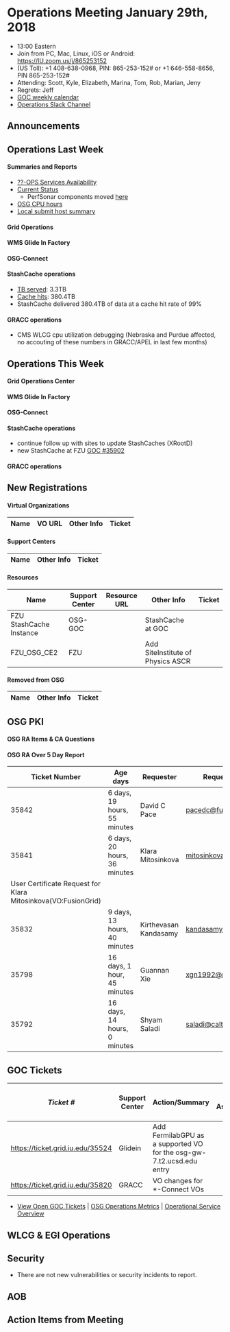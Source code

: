 # Operations Meeting January 29th, 2018
   * 13:00 Eastern 
   * Join from PC, Mac, Linux, iOS or Android: https://IU.zoom.us/j/865253152
   * (US Toll): +1 408-638-0968, PIN: 865-253-152# or +1 646-558-8656, PIN 865-253-152#
   * Attending: Scott, Kyle, Elizabeth, Marina, Tom, Rob, Marian, Jeny
   * Regrets: Jeff
   * [GOC weekly calendar](http://www.google.com/calendar/embed?src=c1htpcfoe6btrtc7n3uddg8mvs%40group.calendar.google.com&ctz=America/New_York)
   * [Operations Slack Channel](https://opensciencegrid.slack.com/messages/C5GAYBGA0/)

## Announcements
   
## Operations Last Week
#### Summaries and Reports
   * [??-OPS Services Availability](http://monitor.grid.iu.edu/availability/avail_week_overview.html)
   * [Current Status](http://monitor.grid.iu.edu/availability/production.html)
      * PerfSonar components moved [here](http://monitor.grid.iu.edu/availability/perfsonar.html)
   * [OSG CPU hours](http://tinyurl.com/mf96b88)
   * [Local submit host summary](http://osg-flock.grid.iu.edu/overview/)
   
#### Grid Operations 
   
#### WMS Glide In Factory
 
#### OSG-Connect
 
#### StashCache operations
   * [TB served](http://tinyurl.com/ydaereyo): 3.3TB
   * [Cache hits](http://tinyurl.com/ydaereyo): 380.4TB 
   * StashCache delivered 380.4TB of data at a cache hit rate of 99%
   
####  GRACC operations
   * CMS WLCG cpu utilization debugging (Nebraska and Purdue affected, no accouting of these numbers in GRACC/APEL in last few months)

## Operations This Week
   
#### Grid Operations Center

#### WMS Glide In Factory
   
#### OSG-Connect 
   
#### StashCache operations
   * continue follow up with sites to update StashCaches (XRootD)
   * new StashCache at FZU [GOC #35902](https://ticket.grid.iu.edu/35902)

#### GRACC operations

## New Registrations

#### Virtual Organizations
| Name | VO URL | Other Info | Ticket |
| ---- | ------ | ---------- | ------ |

#### Support Centers
| Name | Other Info | Ticket |
| ---- | ---------- | ------ |

#### Resources
| Name | Support Center | Resource URL | Other Info | Ticket |
| ---- | -------------- | ------------ | ---------- | ------ |
| FZU StashCache Instance | OSG-GOC | | StashCache at GOC | 
| FZU_OSG_CE2 | FZU | | Add SiteInstitute of Physics ASCR |

#### Removed from OSG
| Name | Other Info | Ticket |
| ---- | ---------- | ------ |

## OSG PKI

#### OSG RA Items & CA Questions

#### OSG RA Over 5 Day Report
| Ticket Number	|Age days	|Requester	|Requester Email		|Request |
| --------- | ------- | --------- | ----------------- | ------ |
| 35842 | 6 days, 19 hours, 55 minutes | David C Pace | pacedc@fusion.gat.com | User Certificate Request for David C Pace(VO:FusionGrid) |
| 35841 | 6 days, 20 hours, 36 minutes | Klara Mitosinkova | mitosinkova@ipp.cas.cz 
 User Certificate Request for Klara Mitosinkova(VO:FusionGrid) |
| 35832 | 9 days, 13 hours, 40 minutes | Kirthevasan Kandasamy | kandasamy@cmu.edu | User Certificate Request for Kirthevasan Kandasamy(VO:FusionGrid) |
| 35798 | 16 days, 1 hour, 45 minutes | Guannan Xie | xgn1992@mail.ustc.edu.cn | User Certificate Request for Guannan Xie(VO:BNL) |
| 35792 | 16 days, 14 hours, 0 minutes | Shyam Saladi | saladi@caltech.edu | User Certificate Request for Shyam Saladi(VO:NERSC) |


## GOC Tickets

| *Ticket #* | Support Center | Action/Summary | GOC Assignee | Notes | VO Present? %X% %Y%|
| ---------- | -------------- | -------------- | ------------ | ----- | ------------------ |
| https://ticket.grid.iu.edu/35524 | Glidein | Add FermilabGPU as a supported VO for the osg-gw-7.t2.ucsd.edu entry | 
| https://ticket.grid.iu.edu/35820 | GRACC | VO changes for *-Connect VOs | 

   * [View Open GOC Tickets](https://ticket.grid.iu.edu/goc/list/open) | [OSG Operations Metrics](https://twiki.grid.iu.edu/bin/view/Operations/TicketReports) | [Operational Service Overview](http://myosg.grid.iu.edu/miscstatus?count_sg_1&count_active=on&count_enabled=on&datasource=status)


## WLCG & EGI Operations

## Security 
   * There are not new vulnerabilities or security incidents to report.

## AOB
   
## Action Items from Meeting

   
